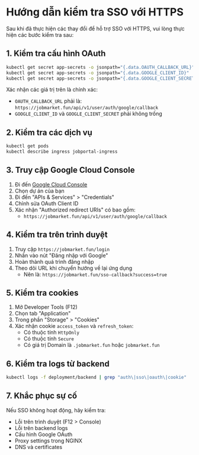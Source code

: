 # Hướng dẫn kiểm tra SSO với HTTPS

Sau khi đã thực hiện các thay đổi để hỗ trợ SSO với HTTPS, vui lòng thực hiện các bước kiểm tra sau:

## 1. Kiểm tra cấu hình OAuth

```bash
kubectl get secret app-secrets -o jsonpath="{.data.OAUTH_CALLBACK_URL}" | base64 --decode
kubectl get secret app-secrets -o jsonpath="{.data.GOOGLE_CLIENT_ID}" | base64 --decode
kubectl get secret app-secrets -o jsonpath="{.data.GOOGLE_CLIENT_SECRET}" | base64 --decode
```

Xác nhận các giá trị trên là chính xác:
- `OAUTH_CALLBACK_URL` phải là: `https://jobmarket.fun/api/v1/user/auth/google/callback`
- `GOOGLE_CLIENT_ID` và `GOOGLE_CLIENT_SECRET` phải không trống

## 2. Kiểm tra các dịch vụ

```bash
kubectl get pods
kubectl describe ingress jobportal-ingress
```

## 3. Truy cập Google Cloud Console

1. Đi đến [Google Cloud Console](https://console.cloud.google.com)
2. Chọn dự án của bạn
3. Đi đến "APIs & Services" > "Credentials"
4. Chỉnh sửa OAuth Client ID
5. Xác nhận "Authorized redirect URIs" có bao gồm:
   - `https://jobmarket.fun/api/v1/user/auth/google/callback`

## 4. Kiểm tra trên trình duyệt

1. Truy cập `https://jobmarket.fun/login`
2. Nhấn vào nút "Đăng nhập với Google"
3. Hoàn thành quá trình đăng nhập
4. Theo dõi URL khi chuyển hướng về lại ứng dụng
   - Nên là: `https://jobmarket.fun/sso-callback?success=true`

## 5. Kiểm tra cookies

1. Mở Developer Tools (F12)
2. Chọn tab "Application"
3. Trong phần "Storage" > "Cookies"
4. Xác nhận cookie `access_token` và `refresh_token`:
   - Có thuộc tính `HttpOnly`
   - Có thuộc tính `Secure`
   - Có giá trị Domain là `.jobmarket.fun` hoặc `jobmarket.fun`

## 6. Kiểm tra logs từ backend

```bash
kubectl logs -f deployment/backend | grep "auth\|sso\|oauth\|cookie"
```

## 7. Khắc phục sự cố

Nếu SSO không hoạt động, hãy kiểm tra:

- Lỗi trên trình duyệt (F12 > Console)
- Lỗi trên backend logs
- Cấu hình Google OAuth
- Proxy settings trong NGINX
- DNS và certificates
